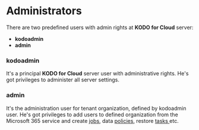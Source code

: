 # Administrators

 There are two predefined users with admin rights at **KODO for Cloud** server: 

* **kodoadmin** 
* **admin**

###  kodoadmin

It's a principal **KODO for Cloud** server user with administrative rights. He's got privileges to administer all server settings.   

### admin 

It's the administration user for tenant organization, defined by kodoadmin user. He's got privileges to add users to defined organization from the Microsoft 365 service  and create [jobs](../administration/jobs/), data [policies](../administration/policies/), restore [tasks ](../administration/tasks.md)etc.



